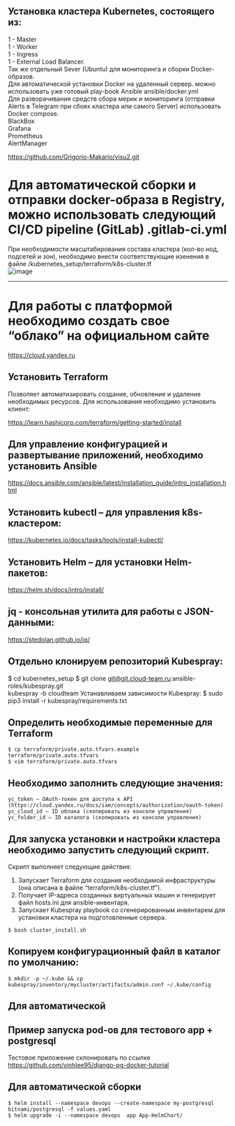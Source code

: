 ## Установка кластера Kubernetes, состоящего из:  
1 - Master  
1 - Worker  
1 - Ingress  
1 - External Load Balancer.   
Так же отдельный Sever (Ubuntu) для мониторинга и сборки Docker-образов.  
Для автоматической установки Docker на удаленный сервер. можно использовать уже готовый play-book Ansible ansible/docker.yml  
Для разворачивания средств сбора мерик и мониторинга (отправки Alerts в Telegram при сбоях кластера или самого Server) использовать Docker compose.  
BlackBox  
Grafana  
Prometheus  
AlertManager  

https://github.com/Grigorio-Makario/visu2.git  

# Для автоматической сборки и отправки docker-образа в Registry, можно использовать следующий CI/CD pipeline (GitLab) .gitlab-ci.yml


  
При необходимости масштабирования состава кластера (кол-во нод, подсетей и зон), необходимо внести соответствующие изенения в файле
/kubernetes_setup/terraform/k8s-cluster.tf  
![image](https://github.com/Grigorio-Makario/DevOps/assets/119935857/0d9675aa-4888-42d0-b11a-3aefb05b900c)


----------------------------------------------------------
# Для работы с платформой необходимо создать свое “облако” на официальном сайте  

https://cloud.yandex.ru

## Установить Terraform 
Позволяет автоматизировать создание, обновление 
и удаление необходимых ресурсов.
Для использования необходимо установить клиент: 

https://learn.hashicorp.com/terraform/getting-started/install

## Для управление конфигурацией и развертывание приложений, необходимо установить Ansible

https://docs.ansible.com/ansible/latest/installation_guide/intro_installation.html

## Установить kubectl – для управления k8s-кластером:

https://kubernetes.io/docs/tasks/tools/install-kubectl/

## Установить Helm – для установки Helm-пакетов:

https://helm.sh/docs/intro/install/

## jq - консольная утилита для работы с JSON-данными:

https://stedolan.github.io/jq/

## Отдельно клонируем репозиторий Kubespray:
$ cd kubernetes_setup
$ git clone git@git.cloud-team.ru:ansible-roles/kubespray.git \
 kubespray -b cloudteam
Устанавливаем зависимости Kubespray:
$ sudo pip3 install -r kubespray/requirements.txt

## Определить необходимые переменные для Terraform
```
$ cp terraform/private.auto.tfvars.example terraform/private.auto.tfvars
$ vim terraform/private.auto.tfvars
```
## Необходимо заполнить следующие значения:
```
yc_token – OAuth-токен для доступа к API 
(https://cloud.yandex.ru/docs/iam/concepts/authorization/oauth-token)
yc_cloud_id – ID облака (скопировать из консоли управления)
yc_folder_id – ID каталога (скопировать из консоли управления)
```

## Для запуска установки и настройки кластера необходимо запустить следующий скрипт.
Скрипт выполняет следующие действия:
1. Запускает Terraform для создания необходимой инфраструктуры (она описана в файле “terraform/k8s-cluster.tf”).
2. Получает IP-адреса созданных виртуальных машин и генерирует файл hosts.ini для ansible-инвентаря.
3. Запускает Kubespray playbook со сгенерированным инвентарем для установки кластера на подготовленные сервера.

```
$ bash cluster_install.sh
```

## Копируем конфигурационный файл в каталог по умолчанию:
```
$ mkdir -p ~/.kube && cp kubespray/inventory/mycluster/artifacts/admin.conf ~/.kube/config
```
## Для автоматической 

## Пример запуска pod-ов для тестового app + postgresql  
Тестовое приложение склонировать по ссылке  
https://github.com/vinhlee95/django-pg-docker-tutorial  

## Для автоматической сборки
```
$ helm install --namespace devops --create-namespace my-postgresql bitnami/postgresql -f values.yaml
$ helm upgrade -i --namespace devops  app App-HelmChart/
```
